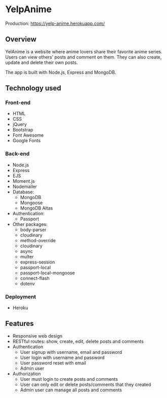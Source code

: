 # YelpAnime
Production: https://yelp-anime.herokuapp.com/

## Overview
YelAnime is a website where anime lovers share their favorite anime series. Users can view others' posts and comment on them. They can also create, update and delete their own posts.

The app is built with Node.js, Express and MongoDB. 

## Technology used
### Front-end
<ul>
  <li>HTML</li>
  <li>CSS</li>
  <li>jQuery</li>
  <li>Bootstrap</li>
  <li>Font Awesome</li>
  <li>Google Fonts</li>
</ul>

### Back-end
<ul>
  <li>Node.js</li>
  <li>Express</li>
  <li>EJS</li>
  <li>Moment.js</li>
  <li>Nodemailer</li>
  <li>Database:
    <ul>
      <li>MongoDB</li>
      <li>Mongoose</li>
      <li>MongoDB Altas</li>
    </ul>
  </li>
  <li>Authentication:
    <ul>
      <li>Passport</li>
    </ul>
  </li>
   <li>Other packages:
    <ul>
      <li>body-parser</li>
      <li>cloudinary</li>
      <li>method-override</li>
      <li>cloudinary</li>
      <li>async</li>
      <li>multer</li>
      <li>express-session</li>
      <li>passport-local</li>
      <li>passport-local-mongoose</li>
      <li>connect-flash</li>
      <li>dotenv</li>
    </ul>
  </li>
 </ul>
 
 ### Deployment
 * Heroku
 
## Features
* Responsive web design
* RESTful routes: show, create, edit, delete posts and comments
* Authentication
  + User signup with username, email and password
  + User login with username and password
  + User password reset with email
  + Admin user
* Authorization
  + User must login to create posts and comments
  + User can only edit or delete posts/comments that they created
  + Admin user can manage all posts and comments
  

